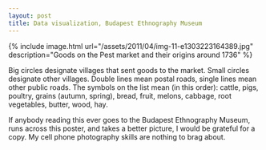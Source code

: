 ```yaml
---
layout: post
title: Data visualization, Budapest Ethnography Museum
---
```

{% include image.html url="/assets/2011/04/img-11-e1303223164389.jpg" description="Goods on the Pest market and their origins around 1736" %}

Big circles designate villages that sent goods to the market. Small circles designate other villages. Double lines mean postal roads, single lines mean other public roads. The symbols on the list mean (in this order): cattle, pigs, poultry, grains (autumn, spring), bread, fruit, melons, cabbage, root vegetables, butter, wood, hay.

If anybody reading this ever goes to the Budapest Ethnography Museum, runs across this poster, and takes a better picture, I would be grateful for a copy. My cell phone photography skills are nothing to brag about.



